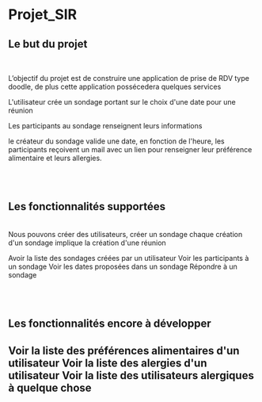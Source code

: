 # Projet_SIR

<h2>Le but du projet</h2>
<br>
<p>L’objectif du projet est de construire une application de prise de RDV type doodle, de plus cette application possécedera quelques services</p>
<p>L'utilisateur crée un sondage portant sur le choix d'une date pour une réunion</p>
<p>Les participants au sondage renseignent leurs informations</p>
<p>le créateur du sondage valide une date, en fonction de l'heure,  les participants reçoivent un mail avec un lien pour renseigner leur préférence alimentaire et leurs allergies.</p>
<br>
<br>
<h2>Les fonctionnalités supportées</h2>
<br>
Nous pouvons créer des utilisateurs, 
créer un sondage
chaque création d'un sondage implique la création d'une réunion

Avoir la liste des sondages créées par un utilisateur
Voir les participants à un sondage
Voir les dates proposées dans un sondage
Répondre à un sondage



<br>
<br>
<h2>Les fonctionnalités encore à développer<h2>
Voir la liste des préférences alimentaires d'un utilisateur
  Voir la liste des alergies d'un utilisateur
  Voir la liste des utilisateurs alergiques à quelque chose
  
